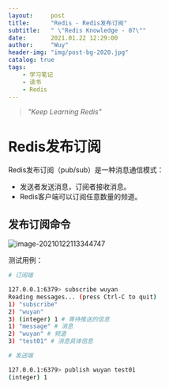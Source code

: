 ```yaml
---
layout:     post
title:      "Redis - Redis发布订阅"
subtitle:   " \"Redis Knowledge - 07\""
date:       2021.01.22 12:29:00
author:     "Wuy"
header-img: "img/post-bg-2020.jpg"
catalog: true
tags:
    - 学习笔记
    - 读书
    - Redis
---
```


> *"Keep Learning Redis"*

# Redis发布订阅

Redis发布订阅（pub/sub）是一种消息通信模式：

- 发送者发送消息，订阅者接收消息。
- Redis客户端可以订阅任意数量的频道。

## 发布订阅命令

![image-20210122113344747](https://i.loli.net/2021/01/22/YbH4D6FXawt75le.png)

测试用例：

```bash
# 订阅端

127.0.0.1:6379> subscribe wuyan
Reading messages... (press Ctrl-C to quit)
1) "subscribe"
2) "wuyan"
3) (integer) 1 # 等待推送的信息
1) "message" # 消息
2) "wuyan" # 频道
3) "test01" # 消息具体信息

# 发送端

127.0.0.1:6379> publish wuyan test01
(integer) 1
```














































